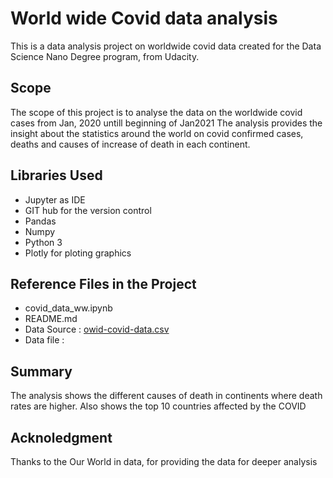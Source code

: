 # World wide Covid data analysis #
This is a data analysis project on worldwide covid data created for the Data Science Nano Degree program, from Udacity.

## Scope ##
The scope of this project is to analyse the data on the worldwide covid cases from Jan, 2020 untill beginning of Jan2021
The analysis provides the insight about the statistics around the world on covid confirmed cases, deaths and 
causes of increase of death in each continent.


## Libraries Used ##
 * Jupyter as IDE
 * GIT hub for the version control
 * Pandas
 * Numpy
 * Python 3
 * Plotly for ploting graphics
 

## Reference Files in the Project ##
* covid_data_ww.ipynb
* README.md
* Data  Source : [owid-covid-data.csv](https://ourworldindata.org/coronavirus-testing)
* Data file :


## Summary ##
The analysis shows the different causes of death in continents where death rates are higher.
Also shows the top 10 countries affected by the COVID

## Acknoledgment ## 
Thanks to the Our World in data, for providing the data for deeper analysis

